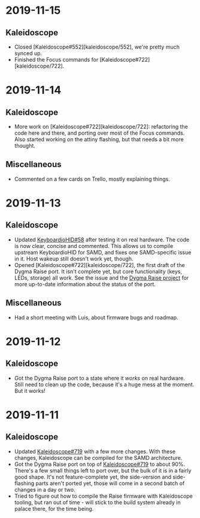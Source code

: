 <!-- -*- mode: markdown; fill-column: 8192 -*- -->

# 2019-11-15

## Kaleidoscope

* Closed [Kaleidoscope#552][kaleidoscope/552], we're pretty much synced up.
* Finished the Focus commands for [Kaleidoscope#722][kaleidoscope/722].

 [kaleidoscope/522]: https://github.com/keyboardio/Kaleidoscope/issues/552

# 2019-11-14

## Kaleidoscope

* More work on [Kaleidoscope#722][kaleidoscope/722]: refactoring the code here and there, and porting over most of the Focus commands. Also started working on the attiny flashing, but that needs a bit more thought.

## Miscellaneous

* Commented on a few cards on Trello, mostly explaining things.

# 2019-11-13

## Kaleidoscope

* Updated [KeyboardioHID#58][keyboardiohid/58] after testing it on real hardware. The code is now clear, concise and commented. This allows us to compile upstream KeyboardioHID for SAMD, and fixes one SAMD-specific issue in it. Host wakeup still doesn't work yet, though.
* Opened [Kaleidoscope#722][kaleidoscope/722], the first draft of the Dygma Raise port. It isn't complete yet, but core functionality (keys, LEDs, storage) all work. See the issue and the [Dygma Raise project][project/3] for more up-to-date information about the status of the port.

 [keyboardiohid/58]: https://github.com/keyboardio/KeyboardioHID/pull/58
 [project/3]: https://github.com/orgs/keyboardio/projects/3

## Miscellaneous

* Had a short meeting with Luis, about firmware bugs and roadmap.

# 2019-11-12

## Kaleidoscope

* Got the Dygma Raise port to a state where it _works_ on real hardware. Still need to clean up the code, because it's a huge mess at the moment. But it works!

# 2019-11-11

## Kaleidoscope

* Updated [Kaleidoscope#719][kaleidoscope/719] with a few more changes. With these changes, Kaleidoscope can be compiled for the SAMD architecture.
* Got the Dygma Raise port on top of [Kaleidoscope#719][kaleidoscope/719] to about 90%. There's a few small things left to port over, but the bulk of it is in a fairly good shape. It's not feature-complete yet, the side-version and side-flashing parts aren't ported yet, those will come in a second batch of changes in a day or two.
* Tried to figure out how to compile the Raise firmware with Kaleidoscope tooling, but ran out of time - will stick to the build system already in palace there, for the time being.

 [kaleidoscope/719]: https://github.com/keyboardio/Kaleidoscope/pull/719

<!--
; Local variables:
; eval: (variable-pitch-mode nil)
; End:
-->
